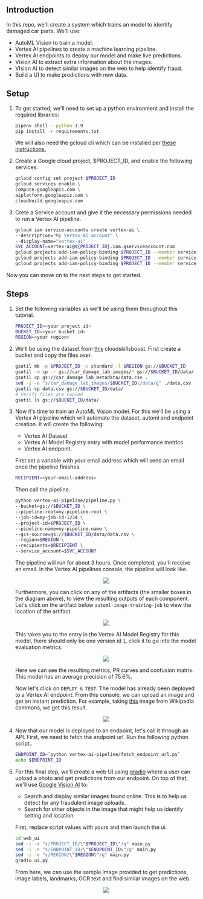 ## Introduction

In this repo, we'll create a system which trains an model to identify damaged car parts. We'll use:
- AutoML Vision to train a model.
- Vertex AI pipelines to create a machine learning pipeline.
- Vertex AI endpoints to deploy our model and make live predictions.
- Vision AI to extract extra information about the images.
- VIsion AI to detect similar images on the web to help identify fraud.
- Build a UI to make predictions with new data.

## Setup

1. To get started, we'll need to set up a python environment and install the required libraries:

    ```bash
    pipenv shell --python 3.9
    pip install -r requirements.txt
    ```

    We will also need the gcloud cli which can be installed per [these instructions.](https://cloud.google.com/sdk/docs/install)

1. Create a Google cloud project, $PROJECT_ID, and enable the following services:

    ```bash
    gcloud config set project $PROJECT_ID
    gcloud services enable \
    compute.googleapis.com \
    aiplatform.googleapis.com \
    cloudbuild.googleapis.com
    ```

1. Crete a Service account and give it the necessary permissions needed to run a Vertex AI pipeline.

    ```bash
    gcloud iam service-accounts create vertex-ai \
    --description="My Vertex-AI account" \
    --display-name="vertex-ai"
    SVC_ACCOUNT=vertex-ai@${PROJECT_ID}.iam.gserviceaccount.com
    gcloud projects add-iam-policy-binding $PROJECT_ID --member serviceAccount:$SVC_ACCOUNT --role roles/storage.objectAdmin
    gcloud projects add-iam-policy-binding $PROJECT_ID --member serviceAccount:$SVC_ACCOUNT --role  roles/aiplatform.admin
    gcloud projects add-iam-policy-binding $PROJECT_ID --member serviceAccount:$SVC_ACCOUNT --role  roles/iam.serviceAccountUser
    ```

Now you can move on to the next steps to get started.

## Steps

1. Set the following variables as we'll be using them throughout this tutorial.

    ```bash
    PROJECT_ID=<your project id>
    BUCKET_ID=<your bucket id>
    REGION=<your region>

1. We'll be using the dataset from [this](https://www.cloudskillsboost.google/focuses/22020?parent=catalog) cloudskillsboost. First create a bucket and copy the files over.

    ```bash
    gsutil mb -p $PROJECT_ID -c standard -l $REGION gs://$BUCKET_ID
    gsutil -m cp -r gs://car_damage_lab_images/* gs://$BUCKET_ID/data/
    gsutil cp gs://car_damage_lab_metadata/data.csv .
    sed -i -e "s/car_damage_lab_images/$BUCKET_ID\/data/g" ./data.csv
    gsutil cp data.csv gs://$BUCKET_ID/data/
    # Verify files are copied
    gsutil ls gs://$BUCKET_ID/data/
    ```
1. Now it's time to train an AutoML Vision model. For this we'll be using a Vertex AI pipeline which will automate the dataset, automl and endpoint creation. It will create the following:
    - Vertex AI Dataset
    - Vertex AI Model Registry entry with model performance metrics
    - Vertex AI endpoint.

    First set a variable with your email address which will send an email once the pipeline finishes.

    ```bash
    RECIPIENT=<your-email-address>
    ```

    Then call the pipeline.

    ```bash
    python vertex-ai-pipeline/pipeline.py \
    --bucket=gs://$BUCKET_ID \
    --pipeline-root=my-pipeline-root \
    --job-id=my-job-id-1234 \
    --project-id=$PROJECT_ID \
    --pipeline-name=my-pipeline-name \
    --gcs-source=gs://$BUCKET_ID/data/data.csv \
    --region=$REGION \
    --recipients=$RECIPIENT \
    --service_account=$SVC_ACCOUNT
    ```

    The pipeline will run for about 3 hours. Once completed, you'll receive an email. In the Vertex AI pipelines console, the pipeline will look like.

    <p align="center"><img src="images/pipeline.png"></img></p>

    Furthermore, you can click on any of the artifacts (the smaller boxes in the diagram above), to view the resulting outputs of each component. Let's click on the artifact below `automl-image-training-job` to view the location of the artifact.

    <p align="center"><img src="images/artifact.png"></img></p>

    This takes you to the entry in the Vertex AI Model Registry for this model, there should only be one version id `1`, click it to go into the model evaluation metrics.

    <p align="center"><img src="images/model_evaluation.png"></img></p>

    Here we can see the resulting metrics, PR curves and confusion matrix. This model has an average precision of 75.6%.

    Now let's click on `DEPLOY & TEST`. The model has already been deployed to a Vertex AI endpoint. From this console, we can upload an image and get an instant prediction. For example, taking [this](https://commons.wikimedia.org/wiki/File:Car_Accident.jpg) image from Wikipedia commons, we get this result.

    <p align="center"><img src="images/prediction.png"></img></p>

1. Now that our model is deployed to an endpoint, let's call it through an API. First, we need to fetch the endpoint url. Run the following python script..

    ```bash
    ENDPOINT_ID=`python vertex-ai-pipeline/fetch_endpoint_url.py`
    echo $ENDPOINT_ID
    ```

1. For this final step, we'll create a web UI using [gradio](https://gradio.app/) where a user can upload a photo and get predictions from our endpoint. On top of that, we'll use [Google Vision AI](https://cloud.google.com/vision) to:
    - Search and display similar images found online. This is to help us detect for any fraudulent image uploads.
    - Search for other objects in the image that might help us identify setting and location.

    First, replace script values with yours and then launch the ui.

    ```bash
    cd web_ui
    sed -i -e "s/PROJECT_ID/\"$PROJECT_ID\"/g" main.py
    sed -i -e "s/ENDPOINT_ID/\"$ENDPOINT_ID\"/g" main.py
    sed -i -e "s/REGION/\"$REGION\"/g" main.py
    gradio ui.py
    ```

    From here, we can use the sample image provided to get predictions, image labels, landmarks, OCR text and find similar images on the web.

    <p align="center"><img src="images/ui.png"></img></p>

